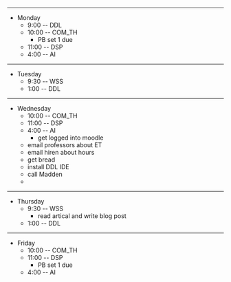 
---
* Monday
  * 9:00 -- DDL
  * 10:00 -- COM_TH
    * PB set 1 due
  * 11:00 -- DSP
  * 4:00 -- AI

---
* Tuesday
  * 9:30 -- WSS
  * 1:00 -- DDL

---
* Wednesday
  * 10:00 -- COM_TH
  * 11:00 -- DSP
  * 4:00 -- AI
    * get logged into moodle
  * email professors about ET
  * email hiren about hours
  * get bread
  * install DDL IDE
  * call Madden
  *

---
* Thursday
  * 9:30 -- WSS
    * read artical and write blog post
  * 1:00 -- DDL

---
* Friday
  * 10:00 -- COM_TH
  * 11:00 -- DSP
    * PB set 1 due
  * 4:00 -- AI

